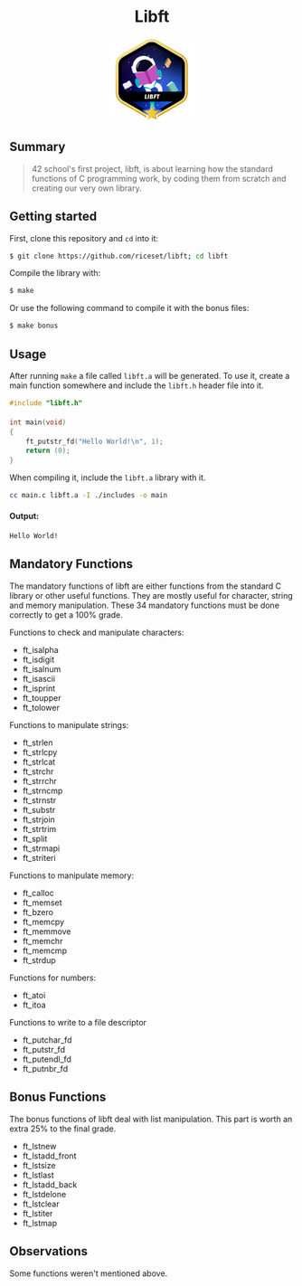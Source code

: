 <h1 align="center">
	Libft
</h1>

<p align="center">
    <img src="https://github.com/riceset/riceset/blob/main/42_badges/libftm.png" />
</p>

## Summary
> 42 school's first project, libft, is about learning how
> the standard functions of C programming work, by coding
> them from scratch and creating our very own library.

## Getting started
First, clone this repository and `cd` into it:

```zsh
$ git clone https://github.com/riceset/libft; cd libft
```

Compile the library with:

```zsh
$ make
```

Or use the following command to compile it with the bonus files:

```zsh
$ make bonus
```

## Usage
After running `make` a file called `libft.a` will be generated.
To use it, create a main function somewhere and include the `libft.h` header file into it.

```c
#include "libft.h"

int main(void)
{
    ft_putstr_fd("Hello World!\n", 1);
    return (0);
}
```

When compiling it, include the `libft.a` library with it.

```sh
cc main.c libft.a -I ./includes -o main
```

#### Output:

```sh
Hello World!
```

## Mandatory Functions
The mandatory functions of libft are either functions from the standard C library or other useful functions.
They are mostly useful for character, string and memory manipulation. These 34 mandatory functions must be done correctly to get a 100% grade.

Functions to check and manipulate characters:

- ft_isalpha
- ft_isdigit
- ft_isalnum
- ft_isascii
- ft_isprint
- ft_toupper
- ft_tolower

Functions to manipulate strings:

- ft_strlen
- ft_strlcpy
- ft_strlcat
- ft_strchr
- ft_strrchr
- ft_strncmp
- ft_strnstr
- ft_substr
- ft_strjoin
- ft_strtrim
- ft_split
- ft_strmapi
- ft_striteri

Functions to manipulate memory:

- ft_calloc
- ft_memset
- ft_bzero
- ft_memcpy
- ft_memmove
- ft_memchr
- ft_memcmp
- ft_strdup

Functions for numbers:

- ft_atoi
- ft_itoa

Functions to write to a file descriptor

- ft_putchar_fd
- ft_putstr_fd
- ft_putendl_fd
- ft_putnbr_fd

## Bonus Functions
The bonus functions of libft deal with list manipulation. This part is worth an extra 25% to the final grade.

- ft_lstnew
- ft_lstadd_front
- ft_lstsize
- ft_lstlast
- ft_lstadd_back
- ft_lstdelone
- ft_lstclear
- ft_lstiter
- ft_lstmap

## Observations
Some functions weren't mentioned above.
